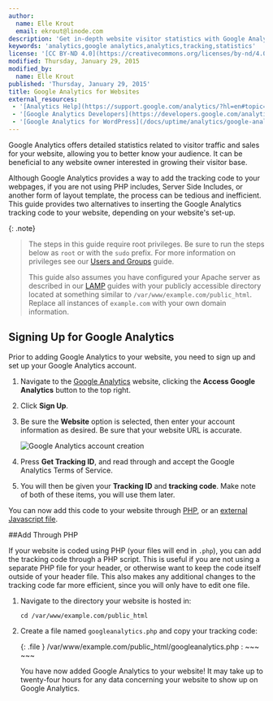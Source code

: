 ```yaml
---
author:
  name: Elle Krout
  email: ekrout@linode.com
description: 'Get in-depth website visitor statistics with Google Analytics on your website.'
keywords: 'analytics,google analytics,analytics,tracking,statistics'
license: '[CC BY-ND 4.0](https://creativecommons.org/licenses/by-nd/4.0)'
modified: Thursday, January 29, 2015
modified_by:
  name: Elle Krout
published: 'Thursday, January 29, 2015'
title: Google Analytics for Websites
external_resources:
 - '[Analytics Help](https://support.google.com/analytics/?hl=en#topic=3544906)'
 - '[Google Analytics Developers](https://developers.google.com/analytics/)'
 - '[Google Analytics for WordPress](/docs/uptime/analytics/google-analytics-on-wordpress)'
---
```


Google Analytics offers detailed statistics related to visitor traffic and sales for your website, allowing you to better know your audience. It can be beneficial to any website owner interested in growing their visitor base.

Although Google Analytics provides a way to add the tracking code to your webpages, if you are not using PHP includes, Server Side Includes, or another form of layout template, the process can be tedious and inefficient. This guide provides two alternatives to inserting the Google Analytics tracking code to your website, depending on your website's set-up.

{: .note}
>
>The steps in this guide require root privileges. Be sure to run the steps below as `root` or with the `sudo` prefix. For more information on privileges see our [Users and Groups](/docs/tools-reference/linux-users-and-groups) guide.
>
>This guide also assumes you have configured your Apache server as described in our [LAMP](/docs/websites/lamp/) guides with your publicly accessible directory located at something similar to `/var/www/example.com/public_html`. Replace all instances of `example.com` with your own domain information.

## Signing Up for Google Analytics

Prior to adding Google Analytics to your website, you need to sign up and set up your Google Analytics account.

1.  Navigate to the [Google Analytics](http://www.google.com/analytics) website, clicking the **Access Google Analytics** button to the top right.

2.  Click **Sign Up**.

3.  Be sure the **Website** option is selected, then enter your account information as desired. Be sure that your website URL is accurate.

    ![Google Analytics account creation](/docs/assets/googleana-wordpress-signup.png)

4.  Press **Get Tracking ID**, and read through and accept the Google Analytics Terms of Service.

5.  You will then be given your **Tracking ID** and **tracking code**. Make note of both of these items, you will use them later.


You can now add this code to your website through [PHP](#add-through-php), or an [external Javascript file](#add-through-external-javascript).

##Add Through PHP

If your website is coded using PHP (your files will end in `.php`), you can add the tracking code through a PHP script. This is useful if you are not using a separate PHP file for your header, or otherwise want to keep the code itself outside of your header file. This also makes any additional changes to the tracking code far more efficient, since you will only have to edit one file.

1.  Navigate to the directory your website is hosted in:

        cd /var/www/example.com/public_html

2.  Create a file named `googleanalytics.php` and copy your tracking code:

    {: .file }
    /var/www/example.com/public_html/googleanalytics.php
    :   ~~~
        <script>
         (function(i,s,o,g,r,a,m){i['GoogleAnalyticsObject']=r;i[r]=i[r]||function(){
         (i[r].q=i[r].q||[]).push(arguments)},i[r].l=1*new Date();a=s.createElement(o),
         m=s.getElementsByTagName(o)[0];a.async=1;a.src=g;m.parentNode.insertBefore(a,m)
         })(window,document,'script','//www.google-analytics.com/analytics.js','ga');

         ga('create', 'UA-00000000-0', 'auto');
         ga('send', 'pageview');

        </script>
        ~~~

    {: .note}
    >
    >If you copy the above code, replace `UA-00000000-0` with your **tracking ID**.
    >
    >At this time you may want to consider enabling the *[demographics](https://support.google.com/analytics/answer/2819948?hl=en)* feature of Google Analytics. If you decide to do so, you will need to add an additional line of code to your JavaScript in the steps below. Insert the following between the lines containing `ga('create', 'UA-00000000-0', 'auto');` and `ga('send', 'pageview');`:
    >
    >     ga('require', 'displayfeatures');
    >
    >Should you decide to disable the demographics feature at a later date, simply remove the above code.

3.  If your website does not have a separate header file, and you need to insert the code in every page, skip to step 6; otherwise, open and add the following code to your header document (`header.php` here) after your `<body>` tag:

    {: .file-excerpt}
    /var/www/example.com/public_html/header.php
    :   ~~~
        <?php include_once("googleanalytics.php") ?>
        ~~~

    You have now added Google Analytics to your website! It may take up to twenty-four hours for any data concerning your website to show up on Google Analytics. You need not follow the rest of this guide.

4.  If your PHP-enabled website does not have a header template, then you can insert the needed code to your website through the terminal. Make sure you are in the directory that holds your website's files.

    Through using the *stream editor* command (`sed`), you can insert the needed code into multiple documents at once:

        sed -i 's/<body>/<body><?php include_once("googleanalytics.php") ?>/g' *.php

    {: .note}
    >
    >If the `<body>` tag of your website contains other variables, please adjust the two instances of `<body>` in the above code to match your current coding.

5.  To see if the code was successfully inserted into your website's files, you can either open your website in your browser and view the source file, or open up a file in the terminal. When you view the file, you should see the code inserted immediately after the `<body>` tag:

    {: .file-excerpt}
    /var/www/example.com/public_html/index.php
    :   ~~~
        <body><?php include_once("googleanalytics.php") ?>
        ~~~

You have now added Google Analytics to your website! It may take up to twenty-four hours for any data concerning your website to show up on Google Analytics.

##Add Through External Javascript

If your website cannot use PHP (its files end in `.html`, `.htm`, or otherwise), you can insert the Google Analytics code through your terminal, using an external Javascript file and the `sed` command.

1.  Navigate to the directory your website is hosted in:

        cd /var/www/example.com/public_html

2. (Optional) If you already have a Javascript folder, change directories to that folder. Otherwise, create a Javascript folder now:

        mkdir javascript

    Navigate to your newly-made folder:

        cd javascript

3.  Create a `ga.js` file to hold your Google Analytics code. Insert the following code, replacing `UA-00000000-0` with your **tracking ID**:

    {: .file-excerpt}
    /var/www/example.com/public_html/javascript/ga.js
    :   ~~~
        (function(i,s,o,g,r,a,m){i['GoogleAnalyticsObject']=r;i[r]=i[r]||function(){
        (i[r].q=i[r].q||[]).push(arguments)},i[r].l=1*new Date();a=s.createElement(o),
        m=s.getElementsByTagName(o)[0];a.async=1;a.src=g;m.parentNode.insertBefore(a,m)
        })(window,document,'script','//www.google-analytics.com/analytics.js','ga');

        ga('create', 'UA-00000000-0', 'auto');
        ga('send', 'pageview');
        ~~~

    {: .note}
    >
    >At this time you may want to consider enabling the *[demographics](https://support.google.com/analytics/answer/2819948?hl=en)* feature of Google Analytics. If you decide to do so, you will need to add an additional line of code to your JavaScript in the steps below. Insert the following between the lines containing `ga('create', 'UA-00000000-0', 'auto');` and `ga('send', 'pageview');`:
    >
    >     ga('require', 'displayfeatures');
    >
    >Should you decide to disable the demographics feature at a later date, simply remove the above code.

7.  Use the `sed` command to insert a link to the JavaScript file holding your tracking code. Sed which will search for and replace all instances of your `<head>` tag with `<head><script type="text/javascript" src="javascript/ga.js"></script>`:

        sed -i 's@<head>@<head><script type="text/javascript" src="javascript/ga.js"></script>@g' *.html

    {: .note}
    >
    >Change the `.html` ending to match the ending of your website's files.

8.  To check that the code has been successfully inserted into your `.html` files, you can either open up your website in your browser and view the source code, or view a file in your terminal. The folllowing should appear in conjunction to your `<head>` tag:

    {: .file-excerpt}
    /var/www/example.com/public_html/index.html
    :   ~~~
        <head><script type="text/javascript" src="javascript/ga.js"></script>
        ~~~

    You have now added Google Analytics to your website! It may take up to twenty-four hours for any data concerning your website to show up on Google Analytics.

